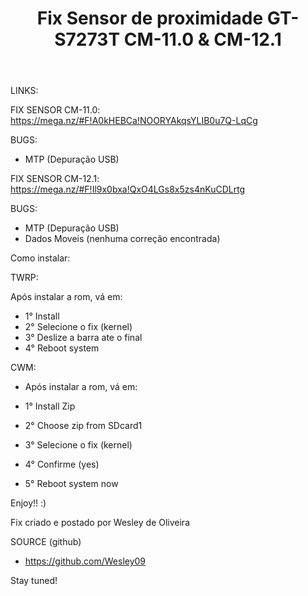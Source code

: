 ﻿---
title: Fix Sensor de proximidade GT-S7273T CM-11.0 & CM-12.1
---


LINKS:

FIX SENSOR CM-11.0: https://mega.nz/#F!A0kHEBCa!NOORYAkqsYLIB0u7Q-LqCg

BUGS:

   - MTP (Depuração USB)

FIX SENSOR CM-12.1: https://mega.nz/#F!Il9x0bxa!QxO4LGs8x5zs4nKuCDLrtg

BUGS:

   - MTP (Depuração USB)
   - Dados Moveis (nenhuma correção encontrada)


Como instalar:

TWRP:

Após instalar a rom, vá em:

  - 1° Install
  - 2° Selecione o fix (kernel)
  - 3° Deslize a barra ate o final
  - 4° Reboot system

CWM:

 - Após instalar a rom, vá em:

  - 1° Install Zip
  - 2° Choose zip from SDcard1
  - 3° Selecione o fix (kernel)
  - 4° Confirme (yes)
  - 5° Reboot system now


Enjoy!! :)

Fix criado e postado por Wesley de Oliveira 


SOURCE (github)

   - https://github.com/Wesley09

Stay tuned!
